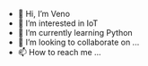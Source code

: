 - 👋 Hi, I’m Veno
- 👀 I’m interested in IoT
- 🌱 I’m currently learning Python
- 💞️ I’m looking to collaborate on ...
- 📫 How to reach me ...

<!---
veno77/veno77 is a ✨ special ✨ repository because its `README.md` (this file) appears on your GitHub profile.
You can click the Preview link to take a look at your changes.
--->

